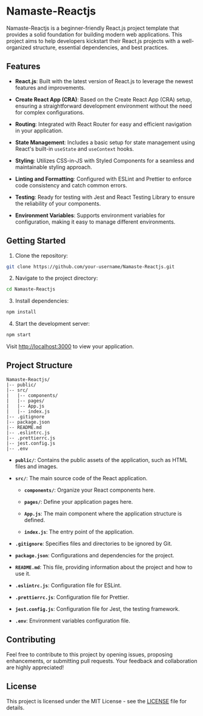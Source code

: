 # Namaste-Reactjs

Namaste-Reactjs is a beginner-friendly React.js project template that provides a solid foundation for building modern web applications. This project aims to help developers kickstart their React.js projects with a well-organized structure, essential dependencies, and best practices.

## Features

- **React.js**: Built with the latest version of React.js to leverage the newest features and improvements.

- **Create React App (CRA)**: Based on the Create React App (CRA) setup, ensuring a straightforward development environment without the need for complex configurations.

- **Routing**: Integrated with React Router for easy and efficient navigation in your application.

- **State Management**: Includes a basic setup for state management using React's built-in `useState` and `useContext` hooks.

- **Styling**: Utilizes CSS-in-JS with Styled Components for a seamless and maintainable styling approach.

- **Linting and Formatting**: Configured with ESLint and Prettier to enforce code consistency and catch common errors.

- **Testing**: Ready for testing with Jest and React Testing Library to ensure the reliability of your components.

- **Environment Variables**: Supports environment variables for configuration, making it easy to manage different environments.

## Getting Started

1. Clone the repository:

```bash
git clone https://github.com/your-username/Namaste-Reactjs.git
```

2. Navigate to the project directory:

```bash
cd Namaste-Reactjs
```

3. Install dependencies:

```bash
npm install
```

4. Start the development server:

```bash
npm start
```

Visit [http://localhost:3000](http://localhost:3000) to view your application.

## Project Structure

```
Namaste-Reactjs/
|-- public/
|-- src/
|   |-- components/
|   |-- pages/
|   |-- App.js
|   |-- index.js
|-- .gitignore
|-- package.json
|-- README.md
|-- .eslintrc.js
|-- .prettierrc.js
|-- jest.config.js
|-- .env
```

- **`public/`**: Contains the public assets of the application, such as HTML files and images.

- **`src/`**: The main source code of the React application.

  - **`components/`**: Organize your React components here.

  - **`pages/`**: Define your application pages here.

  - **`App.js`**: The main component where the application structure is defined.

  - **`index.js`**: The entry point of the application.

- **`.gitignore`**: Specifies files and directories to be ignored by Git.

- **`package.json`**: Configurations and dependencies for the project.

- **`README.md`**: This file, providing information about the project and how to use it.

- **`.eslintrc.js`**: Configuration file for ESLint.

- **`.prettierrc.js`**: Configuration file for Prettier.

- **`jest.config.js`**: Configuration file for Jest, the testing framework.

- **`.env`**: Environment variables configuration file.

## Contributing

Feel free to contribute to this project by opening issues, proposing enhancements, or submitting pull requests. Your feedback and collaboration are highly appreciated!

## License

This project is licensed under the MIT License - see the [LICENSE](LICENSE) file for details.